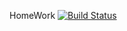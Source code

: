 HomeWork
[![Build Status](https://travis-ci.org/Beenv12/AVLTree.svg?branch=master)](https://travis-ci.org/Beenv12/AVLTree)
